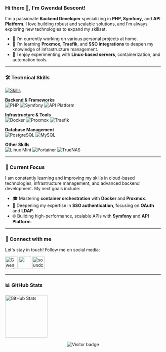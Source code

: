 ### Hi there 👋, I'm Gwendal Bescont!

I'm a passionate **Backend Developer** specializing in **PHP, Symfony**, and **API Platform**. I love building robust and scalable solutions, and I'm always exploring new technologies to expand my skillset.

- 🔭 I’m currently working on various personal projects at home.
- 🌱 I’m learning **Proxmox**, **Traefik**, and **SSO integrations** to deepen my knowledge of infrastructure management.
- 🎯 I enjoy experimenting with **Linux-based servers**, containerization, and automation tools.

---

### 🛠️ Technical Skills

<a href="https://skillicons.dev">
  <img src="https://skillicons.dev/icons?i=php,symfony,docker,phpstorm,postman,postgres,mysql,mint,linux,proxmox,portainer,truenas,nextcloud,idea&perline=3" alt="Skills"/>
</a>

**Backend & Frameworks**  
![PHP](https://img.shields.io/badge/PHP-777BB4?style=flat&logo=php&logoColor=white) ![Symfony](https://img.shields.io/badge/Symfony-000000?style=flat&logo=symfony&logoColor=white) ![API Platform](https://img.shields.io/badge/API_Platform-2D69E0?style=flat&logo=api-platform&logoColor=white)

**Infrastructure & Tools**  
![Docker](https://img.shields.io/badge/Docker-2496ED?style=flat&logo=docker&logoColor=white) ![Proxmox](https://img.shields.io/badge/Proxmox-E57000?style=flat&logo=proxmox&logoColor=white) ![Traefik](https://img.shields.io/badge/Traefik-2D69E0?style=flat&logo=traefik&logoColor=white)

**Database Management**  
![PostgreSQL](https://img.shields.io/badge/PostgreSQL-336791?style=flat&logo=postgresql&logoColor=white) ![MySQL](https://img.shields.io/badge/MySQL-4479A1?style=flat&logo=mysql&logoColor=white)

**Other Skills**  
![Linux Mint](https://img.shields.io/badge/Linux%20Mint-87CF3E?style=flat&logo=linux-mint&logoColor=white) ![Portainer](https://img.shields.io/badge/Portainer-13BEF9?style=flat&logo=portainer&logoColor=white) ![TrueNAS](https://img.shields.io/badge/TrueNAS-0095D5?style=flat&logo=truenas&logoColor=white)

---

### 🚀 Current Focus

I am constantly learning and improving my skills in cloud-based technologies, infrastructure management, and advanced backend development. My next goals include:
- 🎓 Mastering **container orchestration** with **Docker** and **Proxmox**.
- 🔧 Deepening my expertise in **SSO authentication**, focusing on **OAuth** and **LDAP**.
- 🌐 Building high-performance, scalable APIs with **Symfony** and **API Platform**.

---

### 📣 Connect with me

Let's stay in touch! Follow me on social media:

<p align="left">
  <a href="https://twitter.com/BescontG"><img alt="Gwendal | Twitter" width="40px" src="https://skillicons.dev/icons?i=twitter"/></a>
  <a href="https://www.linkedin.com/in/gwendal-bescont/"><img width="40px" src="https://skillicons.dev/icons?i=linkedin" /></a>
  <a href="https://soundcloud.com/touevukantabu"><img src="https://img.icons8.com/color/96/000000/soundcloud.png" alt="soundcloud" width="40px"/></a>
</p>

---

### 📊 GitHub Stats

<p align="left">
  <img height="137px" src="https://github-readme-stats.vercel.app/api?username=toutvukantabu&hide=stars&show_icons=true&count_private=false&theme=white" alt="GitHub Stats"/>
</p>

<p align="center">
  <img src="https://visitor-badge.one9x.com/badge?page_id=toutvukantabu.toutvukantabu" alt="Visitor badge"/>
</p>
